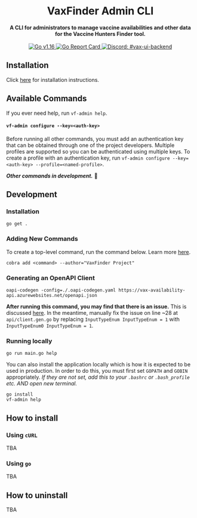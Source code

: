 <div align="center">
    <h1>VaxFinder Admin CLI</h1>
</div>

<div align="center">
    <strong>A CLI for administrators to manage vaccine availabilities and other data for the Vaccine Hunters Finder tool.</strong>
</div>

<br/>

<div align="center">
    <a href="https://golang.org/dl/">
        <img src="https://img.shields.io/github/go-mod/go-version/Vaccine-Hunters-Canada/VaxFinder-admin-cli" alt="Go v1.16">
    </a>
    <a href="https://goreportcard.com/report/github.com/Vaccine-Hunters-Canada/VaxFinder-admin-cli">
        <img src="https://goreportcard.com/badge/github.com/Vaccine-Hunters-Canada/VaxFinder-admin-cli" alt="Go Report Card">
    </a>
    <a href="https://discord.com/channels/822486436837326908/832366009091358731">
        <img src="https://img.shields.io/badge/-%23vax--ui--backend-7389D8?logo=discord&logoColor=ffffff&labelColor=6A7EC2" alt="Discord: #vax-ui-backend" />
    </a>
</div>

## Installation

Click [here](#how-to-install) for installation instructions.

## Available Commands

If you ever need help, run `vf-admin help`.

#### `vf-admin configure --key=<auth-key>`

Before running all other commands, you must add an authentication key that can be obtained through one of the project developers. Multiple profiles are supported so you can be authenticated using multiple keys. To create a profile with an authentication key, run `vf-admin configure --key=<auth-key> --profile=<named-profile>`.

**_Other commands in development._** :construction:

## Development

### Installation

```
go get .
```

### Adding New Commands

To create a top-level command, run the command below. Learn more [here](https://github.com/spf13/cobra/blob/master/cobra/README.md#cobra-add).
```
cobra add <command> --author="VaxFinder Project"
```

### Generating an OpenAPI Client

```
oapi-codegen -config=./.oapi-codegen.yaml https://vax-availability-api.azurewebsites.net/openapi.json
```

**After running this command, you may find that there is an issue.** This is discussed [here](https://github.com/deepmap/oapi-codegen/issues/343). In the meantime, manually fix the issue on line ~28 at `api/client.gen.go` by replacing `InputTypeEnum InputTypeEnum = 1` with `InputTypeEnum0 InputTypeEnum = 1`.


### Running locally

```
go run main.go help
```

You can also install the application locally which is how it is expected to be used in production. In order to do this, you must first set `GOPATH` and `GOBIN` appropriately. _If they are not set, add this to your `.bashrc` or `.bash_profile` etc. AND open new terminal._

```
go install
vf-admin help
```

## How to install

### Using `cURL`

TBA

### Using `go`

TBA

## How to uninstall

TBA
